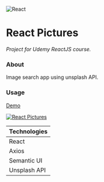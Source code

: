 ![React](https://github.com/ermondel/wiki/blob/master/files/icons48b/React48b.png)

# React Pictures

_Project for Udemy ReactJS course._

### About

Image search app using unsplash API.

### Usage

[Demo](https://ermondel.github.io/react-pics)

[![React Pictures](https://github.com/ermondel/wiki/blob/master/screens/react-pics-app.jpg)](https://ermondel.github.io/react-pics)

| Technologies |
| ------------ |
| React        |
| Axios        |
| Semantic UI  |
| Unsplash API |
